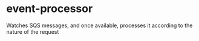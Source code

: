 # event-processor
Watches SQS messages, and once available, processes it according to the nature of the request

